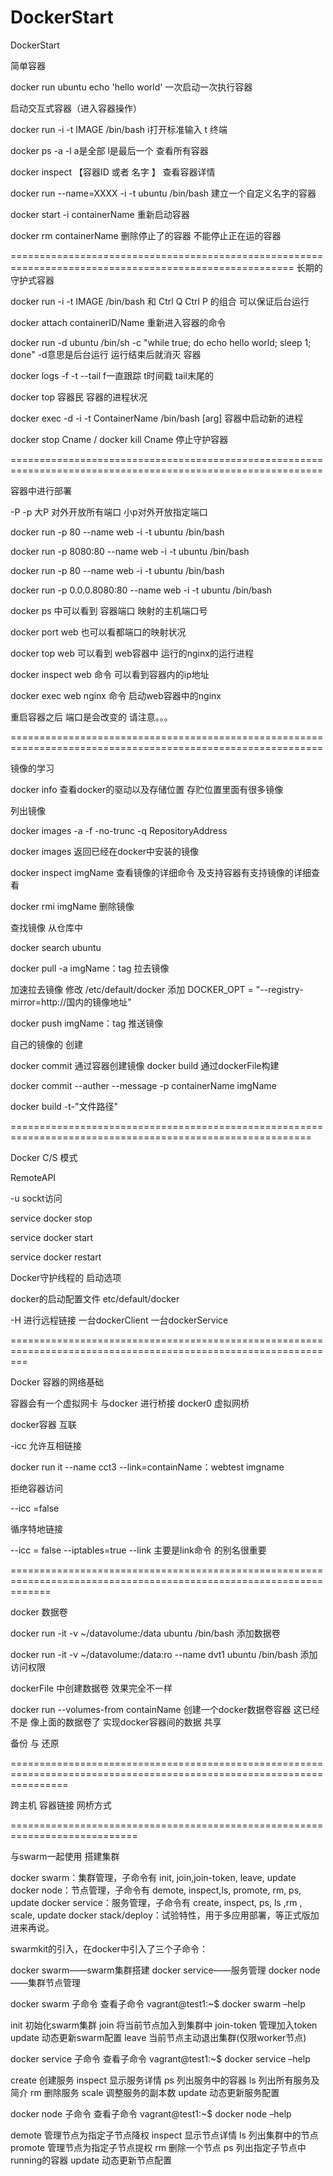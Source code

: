 # DockerStart
DockerStart

简单容器

docker run ubuntu echo 'hello world'  一次启动一次执行容器

启动交互式容器（进入容器操作）

docker run -i -t IMAGE /bin/bash  i打开标准输入 t 终端

docker ps -a -l                   a是全部 l是最后一个 查看所有容器

docker inspect 【容器ID 或者 名字 】 查看容器详情

docker run --name=XXXX -i -t ubuntu /bin/bash 建立一个自定义名字的容器

docker start -i containerName 重新启动容器

docker rm containerName 删除停止了的容器 不能停止正在运的容器



=======================================================================================================
长期的 守护式容器 

docker run -i -t IMAGE /bin/bash 和 Ctrl Q Ctrl P 的组合 可以保证后台运行

docker attach containerID/Name 重新进入容器的命令

docker run -d ubuntu /bin/sh -c "while true; do echo hello world; sleep 1; done"  -d意思是后台运行 运行结束后就消灭 容器

docker logs -f -t --tail         f一直跟踪 t时间戳 tail末尾的

docker top 容器民  容器的进程状况

docker exec  -d -i -t  ContainerName /bin/bash [arg]           容器中启动新的进程
 
docker stop Cname  / docker kill Cname 停止守护容器

============================================================================================================

容器中进行部署

-P -p 大P 对外开放所有端口  小p对外开放指定端口

docker run -p 80 --name web -i -t ubuntu /bin/bash

docker run -p 8080:80 --name web -i -t ubuntu /bin/bash

docker run -p 80 --name web -i -t ubuntu /bin/bash

docker run -p 0.0.0.8080:80 --name web -i -t ubuntu /bin/bash

docker ps 中可以看到 容器端口 映射的主机端口号

docker port web 也可以看都端口的映射状况

docker top web 可以看到 web容器中 运行的nginx的运行进程

docker inspect web 命令 可以看到容器内的ip地址

docker exec web nginx 命令 启动web容器中的nginx

重启容器之后 端口是会改变的 请注意。。。

============================================================================================================

镜像的学习 

docker info 查看docker的驱动以及存储位置 存贮位置里面有很多镜像

列出镜像

docker images -a -f -no-trunc -q RepositoryAddress 

docker images 返回已经在docker中安装的镜像

docker inspect imgName 查看镜像的详细命令 及支持容器有支持镜像的详细查看

docker rmi imgName  删除镜像

查找镜像 从仓库中

docker search  ubuntu

docker pull -a imgName：tag   拉去镜像

加速拉去镜像 修改 /etc/default/docker 添加 DOCKER_OPT = "--registry-mirror=http://国内的镜像地址"

docker push imgName：tag     推送镜像

自己的镜像的 创建

docker commit 通过容器创建镜像 docker build 通过dockerFile构建

docker commit --auther --message -p containerName imgName

docker build -t-"文件路径"

==========================================================================================================

Docker C/S 模式

RemoteAPI

-u sockt访问

service docker stop

service docker start

service docker restart

Docker守护线程的 启动选项

docker的启动配置文件 etc/default/docker

-H 进行远程链接 一台dockerClient 一台dockerService

===============================================================================================================

Docker 容器的网络基础

容器会有一个虚拟网卡 与docker 进行桥接 docker0 虚拟网桥

docker容器 互联

-icc 允许互相链接

docker run it --name cct3 --link=containName：webtest imgname

拒绝容器访问

--icc =false

循序特地链接 

--icc = false  --iptables=true 
--link
主要是link命令 的别名很重要

===================================================================================================================

docker 数据卷

docker run -it -v ~/datavolume:/data ubuntu /bin/bash               添加数据卷

docker run -it -v ~/datavolume:/data:ro --name dvt1 ubuntu /bin/bash     添加访问权限

dockerFile 中创建数据卷 效果完全不一样

docker run --volumes-from containName 创建一个docker数据卷容器  这已经不是 像上面的数据卷了  实现docker容器间的数据 共享

备份 与 还原

======================================================================================================================

跨主机 容器链接  网桥方式



============================================================================

与swarm一起使用 搭建集群

docker swarm：集群管理，子命令有 init, join,join-token, leave, update
docker node：节点管理，子命令有 demote, inspect,ls, promote, rm, ps, update
docker service：服务管理，子命令有 create, inspect, ps, ls ,rm , scale, update
docker stack/deploy：试验特性，用于多应用部署，等正式版加进来再说。


swarmkit的引入，在docker中引入了三个子命令：

docker swarm——swarm集群搭建
docker service——服务管理
docker node——集群节点管理

docker swarm 子命令
查看子命令 vagrant@test1:~$ docker swarm –help

  init        初始化swarm集群
  join        将当前节点加入到集群中
  join-token  管理加入token
  update      动态更新swarm配置
  leave       当前节点主动退出集群(仅限worker节点)

docker service 子命令
查看子命令 vagrant@test1:~$ docker service –help

create      创建服务
inspect     显示服务详情
ps          列出服务中的容器
ls          列出所有服务及简介
rm          删除服务
scale       调整服务的副本数
update      动态更新服务配置

docker node 子命令
查看子命令 vagrant@test1:~$ docker node –help

demote      管理节点为指定子节点降权
inspect     显示节点详情
ls          列出集群中的节点
promote     管理节点为指定子节点提权
rm          删除一个节点
ps          列出指定子节点中running的容器
update      动态更新节点配置
















